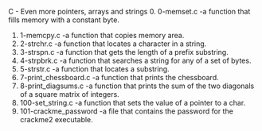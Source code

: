 C - Even more pointers, arrays and strings
  0. 0-memset.c -a function that fills memory with a constant byte.
  1. 1-memcpy.c -a function that copies memory area.
  2. 2-strchr.c -a function that locates a character in a string.
  3. 3-strspn.c -a function that gets the length of a prefix substring.
  4. 4-strpbrk.c -a function that searches a string for any of a set of bytes.
  5. 5-strstr.c -a function that locates a substring.
  6. 7-print_chessboard.c -a function that prints the chessboard.
  7. 8-print_diagsums.c -a function that prints the sum of the two diagonals of a square matrix of integers.
  8. 100-set_string.c -a function that sets the value of a pointer to a char.
  9. 101-crackme_password -a file that contains the password for the crackme2 executable.
